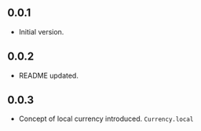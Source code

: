 ## 0.0.1
- Initial version.

## 0.0.2
- README updated.

## 0.0.3
- Concept of local currency introduced. `Currency.local`